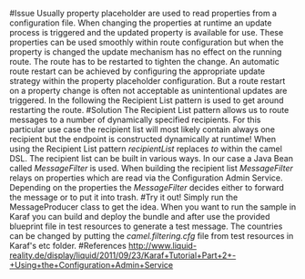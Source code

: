 #Issue
Usually property placeholder are used to read properties from a configuration file. When changing the properties at runtime an update process is triggered and the updated property is available for use. These properties can be used smoothly within route configuration but when the property is changed the update mechanism has no effect on the running route. The route has to be restarted to tighten the change. An automatic route restart can be achieved by configuring the appropriate update strategy within the property placeholder configuration. But a route restart on a property change is often not acceptable as unintentional updates are triggered. In the following the Recipient List pattern is used to get around restarting the route.
#Solution
The Recipient List pattern allows us to route messages to a number of dynamically specified recipients. For this particular use case the recipient list will most likely contain always one recipient but the endpoint is constructed dynamically at runtime! When using the Recipient List pattern *recipientList* replaces *to* within the camel DSL. The recipient list can be built in various ways. In our case a Java Bean called *MessageFilter* is used. When building the recipient list *MessageFilter* relays on properties which are read via the Configuration Admin Service. Depending on the properties the *MessageFilter* decides either to forward the message or to put it into trash. 
#Try it out!
Simply run the MessageProducer class to get the idea. When you want to run the sample in Karaf you can build and deploy the bundle and after use the provided blueprint file in test resources to generate a test message. The countries can be changed by putting the *camel.filtering.cfg* file from test resources in Karaf's etc folder.
#References
http://www.liquid-reality.de/display/liquid/2011/09/23/Karaf+Tutorial+Part+2+-+Using+the+Configuration+Admin+Service
